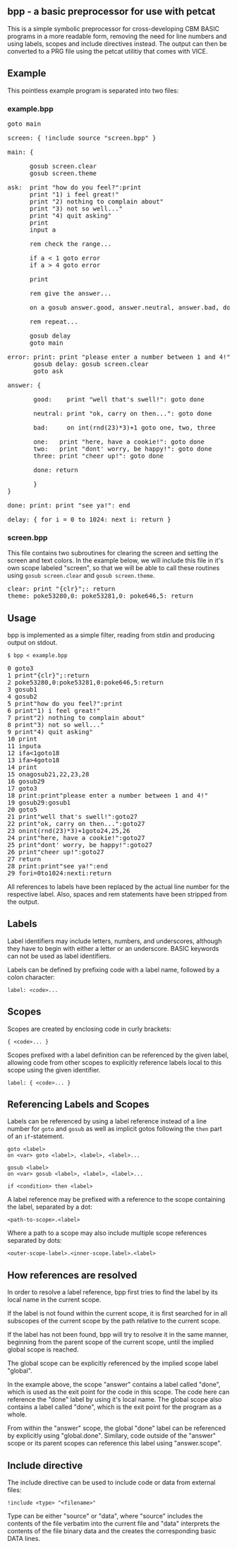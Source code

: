 ## bpp - a basic preprocessor for use with petcat

This is a simple symbolic preprocessor for cross-developing CBM BASIC
programs in a more readable form, removing the need for line numbers
and using labels, scopes and include directives instead. The output
can then be converted to a PRG file using the petcat utilitiy that
comes with VICE.

## Example

This pointless example program is separated into two files:

### example.bpp
<pre>
goto main

screen: { !include source "screen.bpp" }

main: {

      gosub screen.clear
      gosub screen.theme

ask:  print "how do you feel?":print
      print "1) i feel great!"
      print "2) nothing to complain about"
      print "3) not so well..."
      print "4) quit asking"
      print
      input a

      rem check the range...

      if a < 1 goto error
      if a > 4 goto error

      print

      rem give the answer...

      on a gosub answer.good, answer.neutral, answer.bad, done

      rem repeat...

      gosub delay
      goto main

error: print: print "please enter a number between 1 and 4!":
       gosub delay: gosub screen.clear
       goto ask

answer: {

       good:    print "well that's swell!": goto done
        
       neutral: print "ok, carry on then...": goto done

       bad:     on int(rnd(23)*3)+1 goto one, two, three
        
       one:   print "here, have a cookie!": goto done
       two:   print "dont' worry, be happy!": goto done
       three: print "cheer up!": goto done

       done: return

       }               
}

done: print: print "see ya!": end

delay: { for i = 0 to 1024: next i: return }
</pre>

### screen.bpp

This file contains two subroutines for clearing the screen and setting the screen and text colors. In the example below, we will include this file in it's own scope labeled "screen", so that we will be able to call these routines using `gosub screen.clear` and `gosub screen.theme`.

<pre>
clear: print "{clr}";: return
theme: poke53280,0: poke53281,0: poke646,5: return
</pre>

## Usage

bpp is implemented as a simple filter, reading from stdin and producing output on stdout.

    $ bpp < example.bpp

<pre>
0 goto3
1 print"{clr}";:return
2 poke53280,0:poke53281,0:poke646,5:return
3 gosub1
4 gosub2
5 print"how do you feel?":print
6 print"1) i feel great!"
7 print"2) nothing to complain about"
8 print"3) not so well..."
9 print"4) quit asking"
10 print
11 inputa
12 ifa<1goto18
13 ifa>4goto18
14 print
15 onagosub21,22,23,28
16 gosub29
17 goto3
18 print:print"please enter a number between 1 and 4!"
19 gosub29:gosub1
20 goto5
21 print"well that's swell!":goto27
22 print"ok, carry on then...":goto27
23 onint(rnd(23)*3)+1goto24,25,26
24 print"here, have a cookie!":goto27
25 print"dont' worry, be happy!":goto27
26 print"cheer up!":goto27
27 return
28 print:print"see ya!":end
29 fori=0to1024:nexti:return
</pre>

All references to labels have been replaced by the actual line number
for the respective label. Also, spaces and rem statements have been
stripped from the output.

## Labels

Label identifiers may include letters, numbers, and underscores,
although they have to begin with either a letter or an
underscore. BASIC keywords can not be used as label identifiers.

Labels can be defined by prefixing code with a label name, followed by
a colon character:

    label: <code>...

## Scopes

Scopes are created by enclosing code in curly brackets:

    { <code>... }

Scopes prefixed with a label definition can be referenced by the given
label, allowing code from other scopes to explicitly reference labels
local to this scope using the given identifier.

    label: { <code>... }

## Referencing Labels and Scopes

Labels can be referenced by using a label reference instead of a line number
for `goto` and `gosub` as well as implicit gotos following the `then` part of
an `if`-statement.

    goto <label>
    on <var> goto <label>, <label>, <label>...
    
    gosub <label>
    on <var> gosub <label>, <label>, <label>...
    
    if <condition> then <label>
    
A label reference may be prefixed with a reference to the scope containing the label, separated by a dot:

    <path-to-scope>.<label>
    
Where a path to a scope may also include multiple scope references separated by dots:

    <outer-scope-label>.<inner-scope.label>.<label>

## How references are resolved

In order to resolve a label reference, bpp first tries to find the label by its local name in the current scope.

If the label is not found within the current scope, it is first searched for in all subscopes of the current scope by the path
relative to the current scope. 

If the label has not been found, bpp will try to resolve it in the same manner, beginning from the parent scope of the current scope, until the implied global scope is reached.

The global scope can be explicitly referenced by the implied scope label "global".

In the example above, the scope "answer" contains a label called "done", which is used as the exit point for the code in this scope. The code here can reference the "done" label by using it's local name. The global scope also contains a label called "done", which is the exit point for the program as a whole.

From within the "answer" scope, the global "done" label can be referenced by explicitly using "global.done". Similary, code outside of the "answer" scope or its parent scopes can reference this label using "answer.scope".

## Include directive

The include directive can be used to include code or data from external files:

    !include <type> "<filename>"

Type can be either "source" or "data", where "source" includes the contents of the file verbatim into the current file and "data" interprets the contents of the file binary data and the creates the corresponding basic DATA lines.


